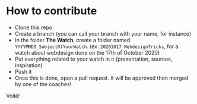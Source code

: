 # How to contribute

- Clone this repo
- Create a branch (you can call your branch with your name, for instance)
- In the folder **The Watch**, create a folder named `YYYYMMDD_SubjectOfYourWatch`. (ex: `20201017_WebdesignTricks`, for a watch about webdesign done on the 17th of October 2020)
- Put everything related to your watch in it (presentation, sources, inspiration)
- Push it
- Once this is done, open a pull request. It will be approved then merged by one of the coaches!

Voilà!
